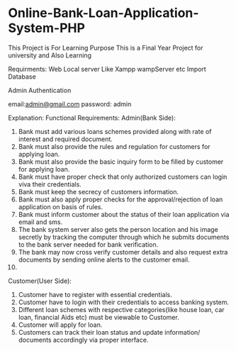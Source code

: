 # Online-Bank-Loan-Application-System-PHP

This Project is For Learning Purpose
This is a Final Year Project for university and Also Learning

Requirments: Web Local server Like Xampp wampServer etc Import Database

Admin Authentication 

email:admin@gmail.com 
password: admin


Explanation:
Functional Requirements:
       Admin(Bank Side): 
1.	Bank must add various loans schemes provided along with rate of interest and required document.
2.	Bank must also provide the rules and regulation for customers for applying loan. 
3.	Bank must also provide the basic inquiry form to be filled by customer for applying loan. 
4.	Bank must have proper check that only authorized customers can login viva their credentials.
5.	Bank must keep the secrecy of customers information. 
6.	Bank must also apply proper checks for the approval/rejection of loan application on basis of rules. 
7.	Bank must inform customer about the status of their loan application via email and sms. 
8.	The bank system server also gets the person location and his image secretly by tracking the computer through which he submits documents to the bank server needed for bank verification.
9.	The bank may now cross verify customer details and also request extra documents by sending online alerts to the customer email.
10.	
Customer(User Side):
1.	Customer have to register with essential credentials.
2.	Customer have to login with their credentials to access banking system.
3.	 Different loan schemes with respective categories(like house loan, car loan, financial Aids etc) must be viewable to Customer.
4.	Customer will apply for loan. 
5.	 Customers can track their loan status and  update information/ documents accordingly via proper interface. 

 
